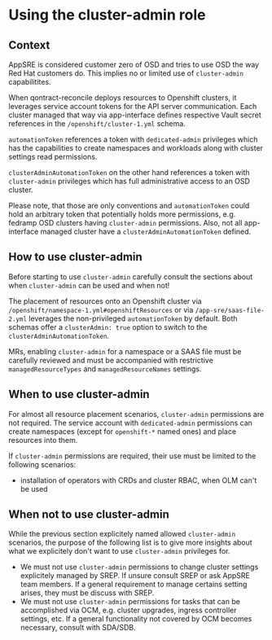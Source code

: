 # Using the cluster-admin role

## Context

AppSRE is considered customer zero of OSD and tries to use OSD the way Red Hat customers do. This implies no or limited use of `cluster-admin` capabilitites.

When qontract-reconcile deploys resources to Openshift clusters, it leverages service account tokens for the API server communication. Each cluster managed that way via app-interface defines respective Vault secret references in the `/openshift/cluster-1.yml` schema.

`automationToken` references a token with `dedicated-admin` privileges which has the capabilities to create namespaces and workloads along with cluster settings read permissions.

`clusterAdminAutomationToken` on the other hand references a token with `cluster-admin` privileges which has full administrative access to an OSD cluster.

Please note, that those are only conventions and `automationToken` could hold an arbitrary token that potentially holds more permissions, e.g. fedramp OSD clusters having `cluster-admin` permissions. Also, not all app-interface managed cluster have a `clusterAdminAutomationToken` defined.

## How to use cluster-admin

Before starting to use `cluster-admin` carefully consult the sections about when `cluster-admin` can be used and when not!

The placement of resources onto an Openshift cluster via `/openshift/namespace-1.yml#openshiftResources` or via `/app-sre/saas-file-2.yml` leverages the non-privileged `automationToken` by default. Both schemas offer a `clusterAdmin: true` option to switch to the `clusterAdminAutomationToken`.

MRs, enabling `cluster-admin` for a namespace or a SAAS file must be carefully reviewed and must be accompanied with restrictive `managedResourceTypes` and `managedResourceNames` settings.

## When to use cluster-admin

For almost all resource placement scenarios, `cluster-admin` permissions are not required. The service account with `dedicated-admin` permissions can create namespaces (except for `openshift-*` named ones) and place resources into them.

If `cluster-admin` permissions are required, their use must be limited to the following scenarios:

- installation of operators with CRDs and cluster RBAC, when OLM can't be used

## When not to use cluster-admin

While the previous section explicitely named allowed `cluster-admin` scenarios, the purpose of the following list is to give more insights about what we explicitely don't want to use `cluster-admin` privileges for.

- We must not use `cluster-admin` permissions to change cluster settings explicitely managed by SREP. If unsure consult SREP or ask AppSRE team members. If a general requirement to manage certains setting arises, they must be discuss with SREP.
- We must not use `cluster-admin` permissions for tasks that can be accomplished via OCM, e.g. cluster upgrades, ingress controller settings, etc. If a general functionality not covered by OCM becomes necessary, consult with SDA/SDB.
